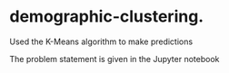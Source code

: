 # demographic-clustering.
Used the K-Means algorithm to make predictions

The problem statement is given in the Jupyter notebook
